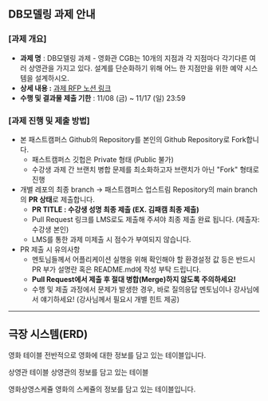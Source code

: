 ## DB모델링 과제 안내
### [과제 개요] 
- **과제 명** : DB모델링 과제 - 영화관 CGB는 10개의 지점과 각 지점마다 각기다른 여러 상영관을 가지고 있다. 설계를 단순화하기 위해 어느 한 지점만을 위한 예약 시스템을 설계하시오.
- **상세 내용 :** [과제 RFP 노션 링크](https://www.notion.so/Database2-0b493aab7aef4c8098bf35a8e4ec7aa9?pvs=4)
- **수행 및 결과물 제출 기한** : 11/08 (금) ~ 11/17 (일) 23:59


### [과제 진행 및 제출 방법]
- 본 패스트캠퍼스 Github의 Repository를 본인의 Github Repository로 Fork합니다.
    - 패스트캠퍼스 깃헙은 Private 형태 (Public 불가)
    - 수강생 과제 간 브랜치 병합 문제를 최소화하고자 브랜치가 아닌 "Fork" 형태로 진행
- 개별 레포의 최종 branch → 패스트캠퍼스 업스트림 Repository의 main branch의 **PR 상태**로 제출합니다.
    - **PR TITLE : 수강생 성명 최종 제출 (EX. 김패캠 최종 제출)**
    - Pull Request 링크를 LMS로도 제출해 주셔야 최종 제출 완료 됩니다. (제출자: 수강생 본인)
    - LMS를 통한 과제 미제출 시 점수가 부여되지 않습니다. 
- PR 제출 시 유의사항
    - 멘토님들께서 어플리케이션 실행을 위해 확인해야 할 환경설정 값 등은 반드시 PR 부가 설명란 혹은 README.md에 작성 부탁 드립니다.
    - **Pull Request에서 제출 후 절대 병합(Merge)하지 않도록 주의하세요!**
    - 수행 및 제출 과정에서 문제가 발생한 경우, 바로 질의응답 멘토님이나 강사님에서 얘기하세요! (강사님께서 필요시 개별 힌트 제공)


 ---

## 극장 시스템(ERD)

영화 테이블 전반적으로 영화에 대한 정보를 담고 있는 테이블입니다.

상영관 테이블 상영관의 정보를 담고 있는 테이블 

영화상영스케쥴 영화의 스케쥴의 정보를 담고 있는 테이블입니다.



